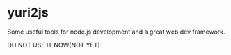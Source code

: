 # yuri2js
Some useful tools for node.js development and a great web dev framework.

DO NOT USE IT NOW(NOT YET).